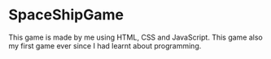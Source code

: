 # SpaceShipGame
This game is made by me using HTML, CSS and JavaScript. This game also my first game ever since I had learnt about programming.
